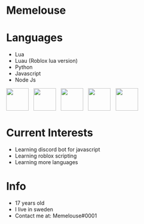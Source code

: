 # Memelouse

# Languages

- Lua
- Luau (Roblox lua version)
- Python
- Javascript
- Node Js

<img align="left" style="padding-right:10px;" src="https://cdn.discordapp.com/attachments/1046837773790883912/1106351381931118652/Lua-Logo.png" width="60" height="60"> 
<img align="left" style="padding-right:10px;" src="https://upload.wikimedia.org/wikipedia/commons/thumb/8/8f/Luau_Logo_%28Programming_Language%29.svg/1024px-Luau_Logo_%28Programming_Language%29.svg.png" width="60" height="60">
<img align="left" style="padding-right:10px;" src="https://cdn.discordapp.com/attachments/1046837773790883912/1106351763625361428/Untitled-5.png" width="60" height="60">
<img style="padding-right:10px;" src="https://upload.wikimedia.org/wikipedia/commons/thumb/6/6a/JavaScript-logo.png/800px-JavaScript-logo.png" width="60" height="60">
<img style="padding-right:10px;" src="https://upload.wikimedia.org/wikipedia/commons/thumb/d/d9/Node.js_logo.svg/1200px-Node.js_logo.svg.png" width="60" height="60">

# Current Interests
- Learning discord bot for javascript
- Learning roblox scripting
- Learning more languages

# Info

- 17 years old
- I live in sweden
- Contact me at: Memelouse#0001
